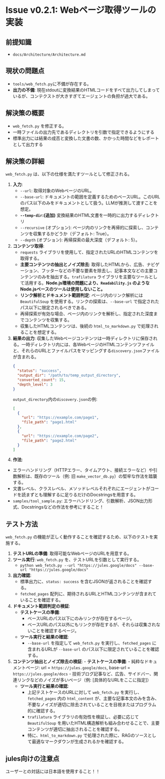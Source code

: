 # Issue v0.2.1: Webページ取得ツールの実装

## 前提知識
- `docs/Architecture/Architecture.md`

## 現状の問題点
- `tools/web_fetch.py`に不備が存在する。
- **出力の不備**: 現在stdoutに変換結果のHTMLコードをすべて出力してしまっているが、コンテクストが大きすぎてエージェントの負担が過大である。

## 解決策の概要
- `web_fetch.py` を修正する。
- 一時ファイルの出力先であるディレクトリを引数で指定できるようにする　
- 標準出力には結果の成否と変換した文書の数、かかった時間などをレポートとして出力する

## 解決策の詳細
`web_fetch.py` は、以下の仕様を満たすツールとして修正される。

1.  **入力**:
    - `--url`: 取得対象のWebページのURL。
    - `--base-url`: ドキュメントの範囲を定義するためのベースURL。このURLのパス以下のみをドキュメントとして扱う。LLMが推測して渡すことを想定。
    - **`--temp-dir`:(追加)** 変換結果のHTML文書を一時的に出力するディレクトリ
    - `--recursive` (オプション): ページ内のリンクを再帰的に探索し、コンテンツを収集するかどうか（デフォルト: True）。
    - `--depth` (オプション): 再帰探索の最大深度（デフォルト: 5）。
2.  **コンテンツ取得**:
    - `requests` ライブラリを使用して、指定されたURLのHTMLコンテンツを取得する。
    - **主要コンテンツの抽出とノイズ除去**: 取得したHTMLから、広告、ナビゲーション、フッターなどの不要な要素を除去し、記事本文などの主要コンテンツのみを抽出する。`trafilatura` ライブラリを主要なツールとして活用する。**Node.js環境の問題により、`Readability.js` のようなNode.jsベースのツールは使用しないこと。**
    - **リンク解析とドキュメント範囲判定**: ページ内のリンク解析には `BeautifulSoup` を使用する。リンクの探索は、`--base-url` で指定されたパス以下に限定されるべきである。
    - 再帰探索が有効な場合、ページ内のリンクを解析し、指定された深度までコンテンツを収集する。
    - 収集したHTMLコンテンツは、後続の `html_to_markdown.py` で処理されることを想定する。
3.  **結果の出力**: 収集したWebページコンテンツは一時ディレクトリに保存される。一時ディレクトリ内には、各WebページのHTMLコンテンツファイルと、それらのURLとファイルパスをマッピングする`discovery.json`ファイルが含まれる。
    ```json
    {
      "status": "success",
      "output_dir": "/path/to/temp_output_directory",
      "converted_count": 15,
      "depth_level": 3
    }
    ```
    `output_directory`内の`discovery.json`の例:
    ```json
    [
      {
        "url": "https://example.com/page1",
        "file_path": "page1.html"
      },
      {
        "url": "https://example.com/page2",
        "file_path": "page2.html"
      }
    ]
    ```
4.  **作法**:
  - エラーハンドリング（HTTPエラー、タイムアウト、接続エラーなど）や引数解析は、既存のツール（例: 旧 `make_vector_db.py`）の堅牢な作法を踏襲する。
  - 文書レベル、クラスレベル、メソッドレベルそれぞれにエージェントがコードを読まずとも理解するに足りるだけのDocstringsを用意する。
  - `samples/tool_sample.py`: エラーハンドリング、引数解析、JSON出力形式、Docstringsなどの作法を参考にすること！

## テスト方法
`web_fetch.py` の機能が正しく動作することを確認するため、以下のテストを実施する。

1.  **テストURLの準備**: 取得可能なWebページのURLを用意する。
2.  **ツール実行**: `web_fetch.py` を、テストURLを引数として実行する。
    - `python web_fetch.py --url "https://jules.google/docs" --base-url "https://jules.google/docs"`
3.  **出力確認**: 
    - 標準出力に、`status: success` を含むJSONが返されることを確認する。
    - `fetched_pages` 配列に、期待されるURLとHTMLコンテンツが含まれていることを確認する。
4.  **ドキュメント範囲判定の検証**:
    -   **テストケースの準備**:
        -   ベースURLのパス以下にのみリンクが存在するページ。
        -   ベースURLのパス以外にもリンクが存在するが、それらは収集されないことを確認するページ。
    -   **ツール実行と結果の確認**:
        -   `--base-url` を指定して `web_fetch.py` を実行し、`fetched_pages` に含まれるURLが `--base-url` のパス以下に限定されていることを確認する。
5.  **コンテンツ抽出とノイズ除去の検証**:
        -   **テストケースの準備**:
        -   純粋なドキュメントページ: url = `https://jules.google/docs`, base-url = `https://jules.google/docs`
        -   技術ブログ記事など、広告、サイドバー、関連リンクなどのノイズが多いページ（例: [具体的なURLをここに指定]）
    -   **ツール実行と結果の確認**:
        -   上記テストケースのURLに対して `web_fetch.py` を実行し、`fetched_pages` 内の `html_content` が、主要な記事本文のみを含み、不要なノイズが適切に除去されていることを目視またはプログラム的に確認する。
        -   `trafilatura` ライブラリの有効性を検証し、必要に応じて `BeautifulSoup` を用いたHTML構造解析も組み合わせることで、主要コンテンツが適切に抽出されることを確認する。
        -   特に、`html_to_markdown.py` で処理された際に、RAGのソースとして最適なマークダウンが生成されるかを確認する。

## jules向けの注意点
ユーザーとの対話には日本語を使用すること！！